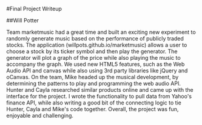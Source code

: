 #Final Project Writeup

##Will Potter

Team marketmusic had a great time and built an exciting new experiment to randomly generate music based on the performance of publicly traded stocks. The application (willpots.github.io/marketmusic) allows a user to choose a stock by its ticker symbol and then play the generator. The generator will plot a graph of the price while also playing the music to accompany the graph. We used new HTML5 features, such as the Web Audio API and canvas while also using 3rd party libraries like jQuery and oCanvas. On the team, Mike headed up the musical development, by determining the patterns to play and programming the web audio API. Hunter and Cayla researched similar products online and came up with the interface for the project. I wrote the functionality to pull data from Yahoo's finance API, while also writing a good bit of the connecting logic to tie Hunter, Cayla and Mike's code together. Overall, the project was fun, enjoyable and challenging.

